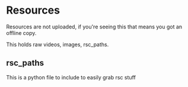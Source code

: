 # Resources

Resources are not uploaded, if you're seeing this that means you got an offline copy.

This holds raw videos, images, rsc_paths.

## rsc_paths

This is a python file to include to easily grab rsc stuff